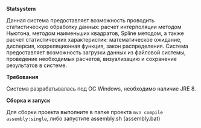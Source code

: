 **Statsystem**

Данная система предоставляет возможность проводить статистическую обработку данных: расчет интерполяции методом Ньютона, методом наименьших квадратов, Spline методом, а также расчет статистических характеристик: математическое ожидание, дисперсия, корреляционная функция, закон распределения.
Система предоставляет возможность загрузки данных из файловой системы, проведение необходимых расчетов, визуализацию и сохранение результатов в системе.

**Требования**

Система разрабатывалась под ОС Windows, необходимо наличие JRE 8.

**Сборка и запуск**

Для сборки проекта выполните в папке проекта `mvn compile assembly:single`,
либо запустите assembly.sh (assembly.bat)

